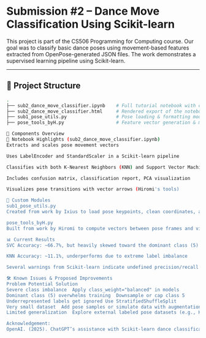 # Submission #2 – Dance Move Classification Using Scikit-learn

This project is part of the CS506 Programming for Computing course. Our goal was to classify basic dance poses using movement-based features extracted from OpenPose-generated JSON files. The work demonstrates a supervised learning pipeline using Scikit-learn.

---

## 📂 Project Structure

```bash
.
├── sub2_dance_move_classifier.ipynb    # Full tutorial notebook with classification pipeline
├── sub2_dance_move_classifier.html     # Rendered export of the notebook
├── sub1_pose_utils.py                  # Pose loading & formatting module (Ixius's contribution)
├── pose_tools_byH.py                   # Feature vector generation & motion plotting (Hiromi's contribution)

🧩 Components Overview
📘 Notebook Highlights (sub2_dance_move_classifier.ipynb)
Extracts and scales pose movement vectors

Uses LabelEncoder and StandardScaler in a Scikit-learn pipeline

Classifies with both K-Nearest Neighbors (KNN) and Support Vector Machines (SVC)

Includes confusion matrix, classification report, PCA visualization

Visualizes pose transitions with vector arrows (Hiromi's tools)

🔧 Custom Modules
sub1_pose_utils.py
Created from work by Ixius to load pose keypoints, clean coordinates, and label samples from filenames sub1_pose_utils.

pose_tools_byH.py
Built from work by Hiromi to compute vectors between pose frames and visualize motion via quiver plot spose_tools_byH.

📊 Current Results
SVC Accuracy: ~66.7%, but heavily skewed toward the dominant class (5)

KNN Accuracy: ~11.1%, underperforms due to extreme label imbalance

Several warnings from Scikit-learn indicate undefined precision/recall on underrepresented classes

🛠️ Known Issues & Proposed Improvements
Problem	Potential Solution
Severe class imbalance	Apply class_weight="balanced" in models
Dominant class (5) overwhelms training	Downsample or cap class 5
Underrepresented labels get ignored	Use StratifiedShuffleSplit
Very small dataset	Add pose samples or simulate data with augmentation
Limited generalization	Explore external labeled pose datasets (e.g., Kaggle, CMU Mocap)

Acknowledgement:
OpenAI. (2025). ChatGPT’s assistance with Scikit-learn dance classification [Large language model]. https://openai.com/chatgpt
